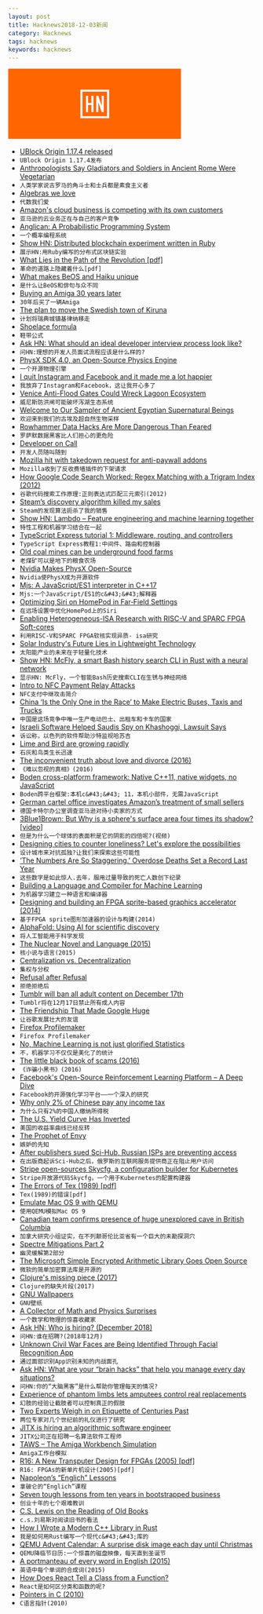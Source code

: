 ```yaml
---
layout: post
title: Hacknews2018-12-03新闻
category: Hacknews
tags: hacknews
keywords: hacknews
---
```


![haccknews-banner](/assets/image/hacknews-banner.jpg)

- [UBlock Origin 1.17.4 released](https://github.com/gorhill/uBlock/releases/tag/1.17.4)
- `UBlock Origin 1.17.4发布`
- [Anthropologists Say Gladiators and Soldiers in Ancient Rome Were Vegetarian](https://www.ncbi.nlm.nih.gov/pmc/articles/PMC3761927/)
- `人类学家说古罗马的角斗士和士兵都是素食主义者`
- [Algebras we love](https://kubuszok.com/2018/algebras-we-love/)
- `代数我们爱`
- [Amazon&#39;s cloud business is competing with its own customers](https://www.cnbc.com/2018/11/30/aws-is-competing-with-its-customers.html)
- `亚马逊的云业务正在与自己的客户竞争`
- [Anglican: A Probabilistic Programming System](https://probprog.github.io/anglican/index.html)
- `一个概率编程系统`
- [Show HN: Distributed blockchain experiment written in Ruby](https://github.com/oguzbilgic/zincir)
- `展示HN:用Ruby编写的分布式区块链实验`
- [What Lies in the Path of the Revolution [pdf]](https://github.com/amb26/papers/blob/master/ppig-2018/What_Lies_in_the_Path_of_the_Revolution.pdf)
- `革命的道路上隐藏着什么[pdf]`
- [What makes BeOS and Haiku unique](https://osvoyager.wordpress.com/2018/11/30/what-makes-beos-and-haiku-unique/)
- `是什么让BeOS和俳句与众不同`
- [Buying an Amiga 30 years later](https://www.vintagewave.net/blog/2018/11/30/buying-a-commodore-amiga-30-years-later)
- `30年后买了一辆Amiga`
- [The plan to move the Swedish town of Kiruna](https://www.theguardian.com/cities/2018/dec/02/kiruna-swedish-arctic-town-had-to-move-reindeer-herders-in-the-way)
- `计划将瑞典城镇基律纳移走`
- [Shoelace formula](https://en.wikipedia.org/wiki/Shoelace_formula)
- `鞋带公式`
- [Ask HN: What should an ideal developer interview process look like?](item?id=18585677)
- `问HN:理想的开发人员面试流程应该是什么样的?`
- [PhysX SDK 4.0, an Open-Source Physics Engine](https://news.developer.nvidia.com/announcing-physx-sdk-4-0-an-open-source-physics-engine/)
- `一个开源物理引擎`
- [I quit Instagram and Facebook and it made me a lot happier](https://www.cnbc.com/2018/12/01/social-media-detox-christina-farr-quits-instagram-facebook.html)
- `我放弃了Instagram和Facebook，这让我开心多了`
- [Venice Anti-Flood Gates Could Wreck Lagoon Ecosystem](https://www.scientificamerican.com/article/venice-anti-flood-gates-could-wreck-lagoon-ecosystem/)
- `威尼斯防洪闸可能破坏泻湖生态系统`
- [Welcome to Our Sampler of Ancient Egyptian Supernatural Beings](http://aedp-2k.swansea.ac.uk)
- `欢迎来到我们的古埃及超自然生物采样`
- [Rowhammer Data Hacks Are More Dangerous Than Feared](https://www.wired.com/story/rowhammer-ecc-memory-data-hack/)
- `罗萨默数据黑客比人们担心的更危险`
- [Developer on Call](https://henrikwarne.com/2018/12/03/developer-on-call/)
- `开发人员随叫随到`
- [Mozilla hit with takedown request for anti-paywall addons](https://github.com/nextgens/anti-paywall/issues/109#issuecomment-441097828)
- `Mozilla收到了反收费墙插件的下架请求`
- [How Google Code Search Worked: Regex Matching with a Trigram Index (2012)](https://swtch.com/~rsc/regexp/regexp4.html)
- `谷歌代码搜索工作原理:正则表达式匹配三元索引(2012)`
- [Steam’s discovery algorithm killed my sales](http://greyaliengames.com/blog/steams-discovery-algorithm-killed-my-sales/)
- `Steam的发现算法扼杀了我的销售`
- [Show HN: Lambdo – Feature engineering and machine learning together](https://github.com/asavinov/lambdo)
- `特性工程和机器学习结合在一起`
- [TypeScript Express tutorial 1: Middleware, routing, and controllers](https://wanago.io/2018/12/03/typescript-express-tutorial-routing-controllers-middleware/)
- `TypeScript Express教程1:中间件、路由和控制器`
- [Old coal mines can be underground food farms](https://www.bbc.co.uk/news/uk-wales-46221656)
- `老煤矿可以是地下的粮食农场`
- [Nvidia Makes PhysX Open-Source](https://www.phoronix.com/scan.php?page=news_item&amp;px=NVIDIA-Open-Source-PhysX)
- `Nvidia使PhysX成为开源软件`
- [Mjs: A JavaScript/ES1 interpreter in C&#43;&#43;17](https://github.com/mras0/mjs)
- `Mjs:一个JavaScript/ES1的c&#43;&#43;解释器`
- [Optimizing Siri on HomePod in Far‑Field Settings](https://machinelearning.apple.com/2018/12/03/optimizing-siri-on-homepod-in-far-field-settings.html)
- `在远场设置中优化HomePod上的Siri`
- [Enabling Heterogeneous-ISA Research with RISC-V and SPARC FPGA Soft-cores](https://arxiv.org/abs/1811.08091)
- `利用RISC-V和SPARC FPGA软核实现异质- isa研究`
- [Solar Industry&#39;s Future Lies in Lightweight Technology](https://www.scientificamerican.com/article/solar-industrys-future-lies-in-lightweight-technology/)
- `太阳能产业的未来在于轻量化技术`
- [Show HN: McFly, a smart Bash history search CLI in Rust with a neural network](https://github.com/cantino/mcfly)
- `显示HN: McFly，一个智能Bash历史搜索CLI在生锈与神经网络`
- [Intro to NFC Payment Relay Attacks](https://salmg.net/2018/12/01/intro-to-nfc-payment-relay-attacks/)
- `NFC支付中继攻击简介`
- [China ‘Is the Only One in the Race’ to Make Electric Buses, Taxis and Trucks](https://www.wsj.com/articles/china-has-early-lead-on-electric-commercial-vehicles-1543755601)
- `中国是这场竞争中唯一生产电动巴士、出租车和卡车的国家`
- [Israeli Software Helped Saudis Spy on Khashoggi, Lawsuit Says](https://www.nytimes.com/2018/12/02/world/middleeast/saudi-khashoggi-spyware-israel.html)
- `诉讼称，以色列的软件帮助沙特监视哈苏吉`
- [Lime and Bird are growing rapidly](https://www.futureengine.org/articles/scooters-are-worth-10b)
- `石灰和鸟类生长迅速`
- [The inconvenient truth about love and divorce (2016)](https://ideas.ted.com/the-inconvenient-truth-about-love-and-divorce/)
- `《难以忽视的真相》(2016)`
- [Boden cross-platform framework: Native C&#43;&#43;11, native widgets, no JavaScript](https://github.com/ashampoosystems/boden)
- `Boden跨平台框架:本机c&#43;&#43; 11，本机小部件，无需JavaScript`
- [German cartel office investigates Amazon’s treatment of small sellers](https://www.handelsblatt.com/today/companies/antitrust-german-cartel-office-investigates-amazons-treatment-of-small-sellers/23701670.html?ticket=ST-6205428-k5gUAoSGgp5JpMDs2mkz-ap1)
- `德国卡特尔办公室调查亚马逊对待小卖家的方式`
- [3Blue1Brown: But Why is a sphere&#39;s surface area four times its shadow? [video]](https://www.youtube.com/watch?v=GNcFjFmqEc8)
- `但是为什么一个球体的表面积是它的阴影的四倍呢?(视频)`
- [Designing cities to counter loneliness? Let&#39;s explore the possibilities](https://theconversation.com/designing-cities-to-counter-loneliness-lets-explore-the-possibilities-104853)
- `设计城市来对抗孤独?让我们来探索这些可能性`
- [‘The Numbers Are So Staggering.’ Overdose Deaths Set a Record Last Year](https://www.nytimes.com/interactive/2018/11/29/upshot/fentanyl-drug-overdose-deaths.html)
- `这些数字是如此惊人.去年，服用过量导致的死亡人数创下纪录`
- [Building a Language and Compiler for Machine Learning](https://julialang.org/blog/2018/12/ml-language-compiler)
- `为机器学习建立一种语言和编译器`
- [Designing and building an FPGA sprite-based graphics accelerator (2014)](http://andybrown.me.uk/2014/06/01/ase/)
- `基于FPGA sprite图形加速器的设计与构建(2014)`
- [AlphaFold: Using AI for scientific discovery](https://deepmind.com/blog/alphafold/)
- `将人工智能用于科学发现`
- [The Nuclear Novel and Language (2015)](http://histscifi.com/essays/gordin/languages)
- `核小说与语言(2015)`
- [Centralization vs. Decentralization](https://avc.com/2018/12/centralization-vs-decentralization/)
- `集权与分权`
- [Refusal after Refusal](http://www.harvarddesignmagazine.org/issues/46/refusal-after-refusal)
- `拒绝拒绝后`
- [Tumblr will ban all adult content on December 17th](https://www.theverge.com/2018/12/3/18123752/tumblr-adult-content-porn-ban-date-explicit-changes-why-safe-mode)
- `Tumblr将在12月17日禁止所有成人内容`
- [The Friendship That Made Google Huge](https://www.newyorker.com/magazine/2018/12/10/the-friendship-that-made-google-huge)
- `让谷歌发展壮大的友谊`
- [Firefox Profilemaker](https://ffprofile.com/)
- `Firefox Profilemaker`
- [No, Machine Learning is not just glorified Statistics](https://towardsdatascience.com/no-machine-learning-is-not-just-glorified-statistics-26d3952234e3)
- `不，机器学习不仅仅是美化了的统计`
- [The little black book of scams (2016)](https://www.accc.gov.au/publications/the-little-black-book-of-scams)
- `《诈骗小黑书》(2016)`
- [Facebook&#39;s Open-Source Reinforcement Learning Platform – A Deep Dive](https://xaviergeerinck.com/facebook-horizon)
- `Facebook的开源强化学习平台——一个深入的研究`
- [Why only 2% of Chinese pay any income tax](https://www.economist.com/china/2018/12/01/why-only-2-of-chinese-pay-any-income-tax)
- `为什么只有2%的中国人缴纳所得税`
- [The U.S. Yield Curve Has Inverted](https://www.bloomberg.com/opinion/articles/2018-12-03/u-s-yield-curve-just-inverted-that-s-huge)
- `美国的收益率曲线已经反转`
- [The Prophet of Envy](https://www.nybooks.com/articles/2018/12/20/rene-girard-prophet-envy/)
- `嫉妒的先知`
- [After publishers sued Sci-Hub, Russian ISPs are preventing access](https://motherboard.vice.com/en_us/article/gy7d7j/sci-hub-and-lib-gen-continue-to-get-attacked-around-the-world)
- `在出版商起诉Sci-Hub之后，俄罗斯的互联网服务提供商正在阻止用户访问`
- [Stripe open-sources Skycfg, a configuration builder for Kubernetes](https://github.com/stripe/skycfg)
- `Stripe开放源代码Skycfg，一个用于Kubernetes的配置构建器`
- [The Errors of Tex (1989) [pdf]](http://texdoc.net/texmf-dist/doc/generic/knuth/errata/errorlog.pdf)
- `Tex(1989)的错误[pdf]`
- [Emulate Mac OS 9 with QEMU](https://www.jamesbadger.ca/2018/11/07/emulate-mac-os-9-with-qemu/)
- `使用QEMU模拟Mac OS 9`
- [Canadian team confirms presence of huge unexplored cave in British Columbia](https://www.canadiangeographic.ca/article/canadian-team-confirms-presence-huge-unexplored-cave-british-columbia)
- `加拿大研究小组证实，在不列颠哥伦比亚省有一个巨大的未勘探洞穴`
- [Spectre Mitigations Part 2](https://www.wasmjit.org/blog/spectre-mitigations-part-2.html)
- `幽灵缓解第2部分`
- [The Microsoft Simple Encrypted Arithmetic Library Goes Open Source](https://www.microsoft.com/en-us/research/blog/the-microsoft-simple-encrypted-arithmetic-library-goes-open-source/)
- `微软的简单加密算法库是开源的`
- [Clojure&#39;s missing piece (2017)](http://nathanmarz.com/blog/clojures-missing-piece.html)
- `Clojure的缺失片段(2017)`
- [GNU Wallpapers](https://www.gnu.org/graphics/wallpapers.en.html)
- `GNU壁纸`
- [A Collector of Math and Physics Surprises](https://www.quantamagazine.org/tadashi-tokieda-collects-math-and-physics-surprises-20181127/)
- `一个数学和物理的惊喜收藏家`
- [Ask HN: Who is hiring? (December 2018)](item?id=18589702)
- `问HN:谁在招聘?(2018年12月)`
- [Unknown Civil War Faces are Being Identified Through Facial Recognition App](https://www.thevintagenews.com/2018/12/01/civil-war-photo-sleuth/)
- `通过面部识别App识别未知的内战面孔`
- [Ask HN: What are your “brain hacks” that help you manage every day situations?](item?id=18588727)
- `问HN:你的“大脑黑客”是什么帮助你管理每天的情况?`
- [Experience of phantom limbs lets amputees control real replacements](https://www.economist.com/science-and-technology/2018/12/01/experience-of-phantom-limbs-lets-amputees-control-real-replacements)
- `幻肢的经验让截肢者可以控制真正的假肢`
- [Two Experts Weigh in on Etiquette of Centuries Past](https://www.nytimes.com/2018/11/26/books/review/how-to-behave-badly-elizabethan-england-ruth-goodman-what-would-mrs-astor-do-cecelia-tichi.html)
- `两位专家对几个世纪前的礼仪进行了研究`
- [JITX is hiring an algorithmic software engineer](item?id=18590456)
- `JITX公司正在招聘一名算法软件工程师`
- [TAWS – The Amiga Workbench Simulation](http://www.taws.ch/WB.html)
- `Amiga工作台模拟`
- [R16: A New Transputer Design for FPGAs (2005) [pdf]](https://pdfs.semanticscholar.org/64b8/c6ddf2b07ee72a316eb7059d5361cf8d7eac.pdf)
- `R16: FPGAs的新单片机设计(2005)[pdf]`
- [Napoleon’s “Englich” Lessons](https://publicdomainreview.org/collections/napoleons-englich-lessons/)
- `拿破仑的“Englich”课程`
- [Seven tough lessons from ten years in bootstrapped business](https://likewise.am/2018/12/01/seven-tough-lessons-from-ten-years-in-bootstrapped-business/)
- `创业十年的七个艰难教训`
- [C.S. Lewis on the Reading of Old Books](https://reasonabletheology.org/cs-lewis-on-reading-old-books/)
- `c.s.刘易斯对阅读旧书的看法`
- [How I Wrote a Modern C&#43;&#43; Library in Rust](https://hsivonen.fi/modern-cpp-in-rust/)
- `我是如何用Rust编写一个现代c&#43;&#43;库的`
- [QEMU Advent Calendar: A surprise disk image each day until Christmas](https://qemu-advent-calendar.org/)
- `QEMU降临节日历:一个惊喜的磁盘映像，每天直到圣诞节`
- [A portmanteau of every word in English (2015)](http://www.cs.cmu.edu/~tom7/portmantout/)
- `英语中每个单词的合成词(2015)`
- [How Does React Tell a Class from a Function?](https://overreacted.io/how-does-react-tell-a-class-from-a-function/)
- `React是如何区分类和函数的呢?`
- [Pointers in C (2010)](https://boredzo.org/pointers/)
- `C语言指针(2010)`

